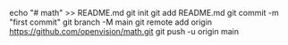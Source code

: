 echo "# math" >> README.md
git init
git add README.md
git commit -m "first commit"
git branch -M main
git remote add origin https://github.com/openvision/math.git
git push -u origin main
